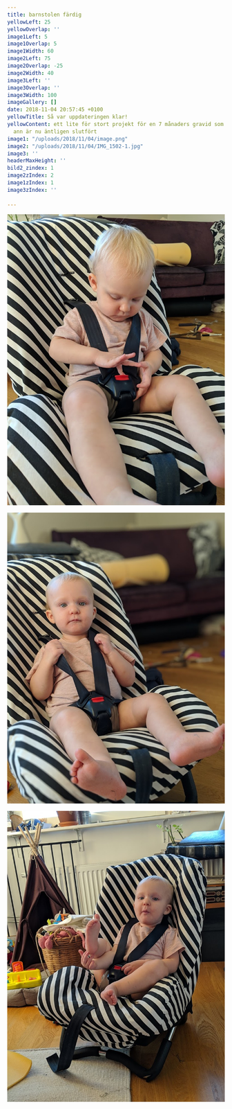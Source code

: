 ```yaml
---
title: barnstolen färdig
yellowLeft: 25
yellowOverlap: ''
image1Left: 5
image1Overlap: 5
image1Width: 60
image2Left: 75
image2Overlap: -25
image2Width: 40
image3Left: ''
image3Overlap: ''
image3Width: 100
imageGallery: []
date: 2018-11-04 20:57:45 +0100
yellowTitle: Så var uppdateringen klar!
yellowContent: ett lite för stort projekt för en 7 månaders gravid som jag tagit mig
  ann är nu äntligen slutfört
image1: "/uploads/2018/11/04/image.png"
image2: "/uploads/2018/11/04/IMG_1502-1.jpg"
image3: ''
headerMaxHeight: ''
bild2_zindex: 1
image2zIndex: 2
image1zIndex: 1
image3zIndex: ''

---
```

![](/uploads/2018/11/04/image-1.png)

![](/uploads/2018/11/04/image-2.png)

![](/uploads/2018/11/04/image-3.png) 